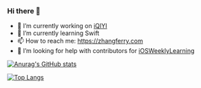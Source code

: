 ### Hi there 👋

<!--
**zhangferry/zhangferry** is a ✨ _special_ ✨ repository because its `README.md` (this file) appears on your GitHub profile.

Here are some ideas to get you started:
-->

- 🔭 I’m currently working on [iQIYI](https://www.iqiyi.com/)
- 🌱 I’m currently learning Swift
- 📫 How to reach me: https://zhangferry.com
- 🤔 I’m looking for help with contributors for [iOSWeeklyLearning](https://github.com/zhangferry/iOSWeeklyLearning)


[![Anurag's GitHub stats](https://github-readme-stats.vercel.app/api?username=zhangferry)](https://github.com/anuraghazra/github-readme-stats)

[![Top Langs](https://github-readme-stats.vercel.app/api/top-langs/?username=anuraghazra)](https://github.com/anuraghazra/github-readme-stats)
